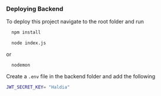 
### Deploying Backend

To deploy this project navigate to the root folder and run

```bash
  npm install
```

```bash
  node index.js
```

or

```bash
  nodemon
```

Create a `.env` file in the backend folder and add the following

```bash
JWT_SECRET_KEY= "Haldia"
```
